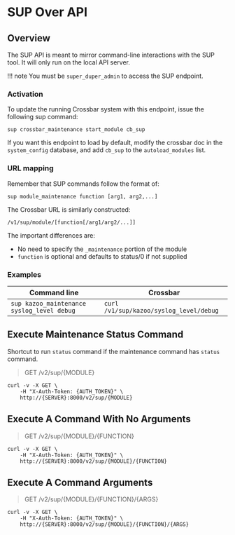 # SUP Over API

## Overview

The SUP API is meant to mirror command-line interactions with the SUP tool. It will only run on the local API server.

!!! note
    You must be `super_duper_admin` to access the SUP endpoint.

### Activation

To update the running Crossbar system with this endpoint, issue the following sup command:

```shell
sup crossbar_maintenance start_module cb_sup
```

If you want this endpoint to load by default, modify the crossbar doc in the `system_config` database, and add `cb_sup` to the `autoload_modules` list.

### URL mapping

Remember that SUP commands follow the format of:

```shell
sup module_maintenance function [arg1, arg2,...]
```

The Crossbar URL is similarly constructed:

```
/v1/sup/module/[function[/arg1/arg2/...]]
```

The important differences are:

* No need to specify the `_maintenance` portion of the module
* `function` is optional and defaults to status/0 if not supplied

### Examples

| Command line | Crossbar |
|--------------------------------------------|-----------------------------------------|
| `sup kazoo_maintenance syslog_level debug` | `curl /v1/sup/kazoo/syslog_level/debug` |

## Execute Maintenance Status Command

Shortcut to run `status` command if the maintenance command has `status` command.

> GET /v2/sup/{MODULE}

```shell
curl -v -X GET \
    -H "X-Auth-Token: {AUTH_TOKEN}" \
    http://{SERVER}:8000/v2/sup/{MODULE}
```

## Execute A Command With No Arguments

> GET /v2/sup/{MODULE}/{FUNCTION}

```shell
curl -v -X GET \
    -H "X-Auth-Token: {AUTH_TOKEN}" \
    http://{SERVER}:8000/v2/sup/{MODULE}/{FUNCTION}
```

## Execute A Command Arguments

> GET /v2/sup/{MODULE}/{FUNCTION}/{ARGS}

```shell
curl -v -X GET \
    -H "X-Auth-Token: {AUTH_TOKEN}" \
    http://{SERVER}:8000/v2/sup/{MODULE}/{FUNCTION}/{ARGS}
```

